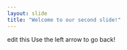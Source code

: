 ```yaml
---
layout: slide
title: "Welcome to our second slide!"
---
```

edit this
Use the left arrow to go back!
